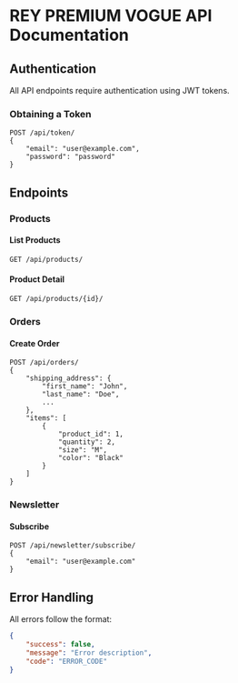 # REY PREMIUM VOGUE API Documentation

## Authentication
All API endpoints require authentication using JWT tokens.

### Obtaining a Token
```
POST /api/token/
{
    "email": "user@example.com",
    "password": "password"
}
```

## Endpoints

### Products

#### List Products
```
GET /api/products/
```

#### Product Detail
```
GET /api/products/{id}/
```

### Orders

#### Create Order
```
POST /api/orders/
{
    "shipping_address": {
        "first_name": "John",
        "last_name": "Doe",
        ...
    },
    "items": [
        {
            "product_id": 1,
            "quantity": 2,
            "size": "M",
            "color": "Black"
        }
    ]
}
```

### Newsletter

#### Subscribe
```
POST /api/newsletter/subscribe/
{
    "email": "user@example.com"
}
```

## Error Handling
All errors follow the format:
```json
{
    "success": false,
    "message": "Error description",
    "code": "ERROR_CODE"
}
``` 